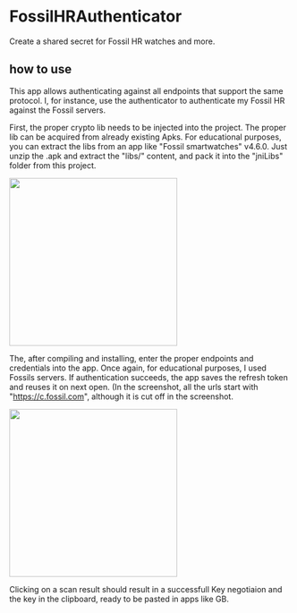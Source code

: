 # FossilHRAuthenticator
Create a shared secret for Fossil HR watches and more.

## how to use
This app allows authenticating against all endpoints that support the same protocol.
I, for instance, use the authenticator to authenticate my Fossil HR against the Fossil servers.

First, the proper crypto lib needs to be injected into the project. 
The proper lib can be acquired from already existing Apks.
For educational purposes, you can extract the libs from an app like "Fossil smartwatches" v4.6.0.
Just unzip the .apk and extract the "libs/" content, and pack it into the "jniLibs" folder from this project.

<img src="https://user-images.githubusercontent.com/26143255/107892793-af46ea00-6f27-11eb-8c82-045e58be71e2.png" width="300" />

The, after compiling and installing, enter the proper endpoints and credentials into the app.
Once again, for educational purposes, I used Fossils servers.
If authentication succeeds, the app saves the refresh token and reuses it on next open.
(In the screenshot, all the urls start with "https://c.fossil.com", although it is cut off in the screenshot.

<img src="https://user-images.githubusercontent.com/26143255/145288512-c38fa91b-7d1d-4dec-9c51-3aef34867b10.png" width="300" />

Clicking on a scan result should result in a successfull Key negotiaion and the key in the clipboard,
ready to be pasted in apps like GB.
